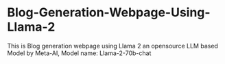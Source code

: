 # Blog-Generation-Webpage-Using-Llama-2
This is Blog generation webpage using Llama 2 an opensource LLM based Model by Meta-AI, Model name:  Llama-2-70b-chat
